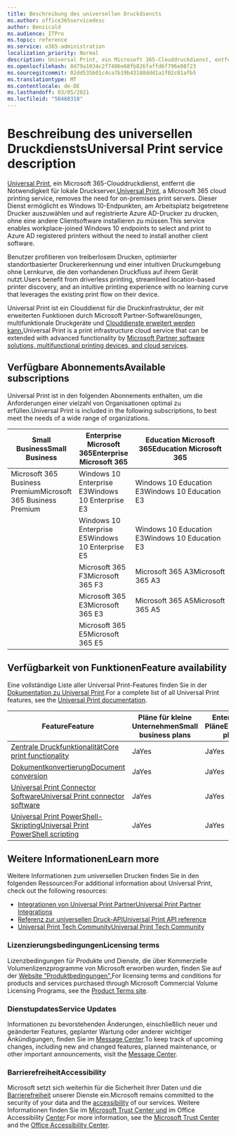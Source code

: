 ```yaml
---
title: Beschreibung des universellen Druckdiensts
ms.author: office365servicedesc
author: Benzicald
ms.audience: ITPro
ms.topic: reference
ms.service: o365-administration
localization_priority: Normal
description: Universal Print, ein Microsoft 365-Clouddruckdienst, entferne die Notwendigkeit für lokale Druckserver.
ms.openlocfilehash: 8d79a1034c2f7406e68fb826faffd6f796e08f23
ms.sourcegitcommit: 02dd535b01c4ca7b19b43188ddd1a1f02c01afb5
ms.translationtype: MT
ms.contentlocale: de-DE
ms.lasthandoff: 03/05/2021
ms.locfileid: "50460318"
---
```

# <a name="universal-print-service-description"></a><span data-ttu-id="b8ced-103">Beschreibung des universellen Druckdiensts</span><span class="sxs-lookup"><span data-stu-id="b8ced-103">Universal Print service description</span></span>

<span data-ttu-id="b8ced-104">[Universal Print](https://www.microsoft.com/microsoft-365/windows/universal-print), ein Microsoft 365-Clouddruckdienst, entfernt die Notwendigkeit für lokale Druckserver.</span><span class="sxs-lookup"><span data-stu-id="b8ced-104">[Universal Print](https://www.microsoft.com/microsoft-365/windows/universal-print), a Microsoft 365 cloud printing service, removes the need for on-premises print servers.</span></span> <span data-ttu-id="b8ced-105">Dieser Dienst ermöglicht es Windows 10-Endpunkten, am Arbeitsplatz beigetretene Drucker auszuwählen und auf registrierte Azure AD-Drucker zu drucken, ohne eine andere Clientsoftware installieren zu müssen.</span><span class="sxs-lookup"><span data-stu-id="b8ced-105">This service enables workplace-joined Windows 10 endpoints to select and print to Azure AD registered printers without the need to install another client software.</span></span>

<span data-ttu-id="b8ced-106">Benutzer profitieren von treiberlosem Drucken, optimierter standortbasierter Druckererkennung und einer intuitiven Druckumgebung ohne Lernkurve, die den vorhandenen Druckfluss auf ihrem Gerät nutzt.</span><span class="sxs-lookup"><span data-stu-id="b8ced-106">Users benefit from driverless printing, streamlined location-based printer discovery, and an intuitive printing experience with no learning curve that leverages the existing print flow on their device.</span></span>

<span data-ttu-id="b8ced-107">Universal Print ist ein Clouddienst für die Druckinfrastruktur, der mit erweiterten Funktionen durch Microsoft Partner-Softwarelösungen, multifunktionale Druckgeräte und [Clouddienste erweitert werden kann.](https://docs.microsoft.com/universal-print/fundamentals/universal-print-partner-integrations)</span><span class="sxs-lookup"><span data-stu-id="b8ced-107">Universal Print is a print infrastructure cloud service that can be extended with advanced functionality by [Microsoft Partner software solutions, multifunctional printing devices, and cloud services](https://docs.microsoft.com/universal-print/fundamentals/universal-print-partner-integrations).</span></span>

## <a name="available-subscriptions"></a><span data-ttu-id="b8ced-108">Verfügbare Abonnements</span><span class="sxs-lookup"><span data-stu-id="b8ced-108">Available subscriptions</span></span>

<span data-ttu-id="b8ced-109">Universal Print ist in den folgenden Abonnements enthalten, um die Anforderungen einer vielzahl von Organisationen optimal zu erfüllen.</span><span class="sxs-lookup"><span data-stu-id="b8ced-109">Universal Print is included in the following subscriptions, to best meet the needs of a wide range of organizations.</span></span>

| <span data-ttu-id="b8ced-110">Small Business</span><span class="sxs-lookup"><span data-stu-id="b8ced-110">Small Business</span></span>                 | <span data-ttu-id="b8ced-111">Enterprise Microsoft 365</span><span class="sxs-lookup"><span data-stu-id="b8ced-111">Enterprise Microsoft 365</span></span>     | <span data-ttu-id="b8ced-112">Education Microsoft 365</span><span class="sxs-lookup"><span data-stu-id="b8ced-112">Education Microsoft 365</span></span> |
|--------------------------------|------------------------------|-------------------------|
| <span data-ttu-id="b8ced-113">Microsoft 365 Business Premium</span><span class="sxs-lookup"><span data-stu-id="b8ced-113">Microsoft 365 Business Premium</span></span> | <span data-ttu-id="b8ced-114">Windows 10 Enterprise E3</span><span class="sxs-lookup"><span data-stu-id="b8ced-114">Windows 10 Enterprise E3</span></span>     | <span data-ttu-id="b8ced-115">Windows 10 Education E3</span><span class="sxs-lookup"><span data-stu-id="b8ced-115">Windows 10 Education E3</span></span> |
|                                | <span data-ttu-id="b8ced-116">Windows 10 Enterprise E5</span><span class="sxs-lookup"><span data-stu-id="b8ced-116">Windows 10 Enterprise E5</span></span>     | <span data-ttu-id="b8ced-117">Windows 10 Education E3</span><span class="sxs-lookup"><span data-stu-id="b8ced-117">Windows 10 Education E3</span></span> |
|                                | <span data-ttu-id="b8ced-118">Microsoft 365 F3</span><span class="sxs-lookup"><span data-stu-id="b8ced-118">Microsoft 365 F3</span></span>             | <span data-ttu-id="b8ced-119">Microsoft 365 A3</span><span class="sxs-lookup"><span data-stu-id="b8ced-119">Microsoft 365 A3</span></span>        |
|                                | <span data-ttu-id="b8ced-120">Microsoft 365 E3</span><span class="sxs-lookup"><span data-stu-id="b8ced-120">Microsoft 365 E3</span></span>             | <span data-ttu-id="b8ced-121">Microsoft 365 A5</span><span class="sxs-lookup"><span data-stu-id="b8ced-121">Microsoft 365 A5</span></span>        |
|                                | <span data-ttu-id="b8ced-122">Microsoft 365 E5</span><span class="sxs-lookup"><span data-stu-id="b8ced-122">Microsoft 365 E5</span></span>             |                         |

## <a name="feature-availability"></a><span data-ttu-id="b8ced-123">Verfügbarkeit von Funktionen</span><span class="sxs-lookup"><span data-stu-id="b8ced-123">Feature availability</span></span>

<span data-ttu-id="b8ced-124">Eine vollständige Liste aller Universal Print-Features finden Sie in der [Dokumentation zu Universal Print](https://docs.microsoft.com/universal-print/).</span><span class="sxs-lookup"><span data-stu-id="b8ced-124">For a complete list of all Universal Print features, see the [Universal Print documentation](https://docs.microsoft.com/universal-print/).</span></span>

| <span data-ttu-id="b8ced-125">Feature</span><span class="sxs-lookup"><span data-stu-id="b8ced-125">Feature</span></span>                                  | <span data-ttu-id="b8ced-126">Pläne für kleine Unternehmen</span><span class="sxs-lookup"><span data-stu-id="b8ced-126">Small business plans</span></span> | <span data-ttu-id="b8ced-127">Enterprise-Pläne</span><span class="sxs-lookup"><span data-stu-id="b8ced-127">Enterprise plans</span></span> | <span data-ttu-id="b8ced-128">Bildungspläne</span><span class="sxs-lookup"><span data-stu-id="b8ced-128">Education plans</span></span> |
|------------------------------------------|----------------------|------------------|-----------------|
| [<span data-ttu-id="b8ced-129">Zentrale Druckfunktionalität</span><span class="sxs-lookup"><span data-stu-id="b8ced-129">Core print functionality</span></span>](https://docs.microsoft.com/universal-print/)             | <span data-ttu-id="b8ced-130">Ja</span><span class="sxs-lookup"><span data-stu-id="b8ced-130">Yes</span></span>                  | <span data-ttu-id="b8ced-131">Ja</span><span class="sxs-lookup"><span data-stu-id="b8ced-131">Yes</span></span>              | <span data-ttu-id="b8ced-132">Ja</span><span class="sxs-lookup"><span data-stu-id="b8ced-132">Yes</span></span>             |
| [<span data-ttu-id="b8ced-133">Dokumentkonvertierung</span><span class="sxs-lookup"><span data-stu-id="b8ced-133">Document conversion</span></span>](https://docs.microsoft.com/universal-print/fundamentals/universal-print-document-conversion)                  | <span data-ttu-id="b8ced-134">Ja</span><span class="sxs-lookup"><span data-stu-id="b8ced-134">Yes</span></span>                  | <span data-ttu-id="b8ced-135">Ja</span><span class="sxs-lookup"><span data-stu-id="b8ced-135">Yes</span></span>              | <span data-ttu-id="b8ced-136">Ja</span><span class="sxs-lookup"><span data-stu-id="b8ced-136">Yes</span></span>             |
| [<span data-ttu-id="b8ced-137">Universal Print Connector Software</span><span class="sxs-lookup"><span data-stu-id="b8ced-137">Universal Print connector software</span></span>](https://docs.microsoft.com/universal-print/fundamentals/universal-print-connector-overview)   | <span data-ttu-id="b8ced-138">Ja</span><span class="sxs-lookup"><span data-stu-id="b8ced-138">Yes</span></span>                  | <span data-ttu-id="b8ced-139">Ja</span><span class="sxs-lookup"><span data-stu-id="b8ced-139">Yes</span></span>              | <span data-ttu-id="b8ced-140">Ja</span><span class="sxs-lookup"><span data-stu-id="b8ced-140">Yes</span></span>             |
| [<span data-ttu-id="b8ced-141">Universal Print PowerShell-Skripting</span><span class="sxs-lookup"><span data-stu-id="b8ced-141">Universal Print PowerShell scripting</span></span>](https://docs.microsoft.com/universal-print/fundamentals/universal-print-powershell) | <span data-ttu-id="b8ced-142">Ja</span><span class="sxs-lookup"><span data-stu-id="b8ced-142">Yes</span></span>                  | <span data-ttu-id="b8ced-143">Ja</span><span class="sxs-lookup"><span data-stu-id="b8ced-143">Yes</span></span>              | <span data-ttu-id="b8ced-144">Ja</span><span class="sxs-lookup"><span data-stu-id="b8ced-144">Yes</span></span>             |

## <a name="learn-more"></a><span data-ttu-id="b8ced-145">Weitere Informationen</span><span class="sxs-lookup"><span data-stu-id="b8ced-145">Learn more</span></span>

<span data-ttu-id="b8ced-146">Weitere Informationen zum universellen Drucken finden Sie in den folgenden Ressourcen:</span><span class="sxs-lookup"><span data-stu-id="b8ced-146">For additional information about Universal Print, check out the following resources:</span></span>

- [<span data-ttu-id="b8ced-147">Integrationen von Universal Print Partner</span><span class="sxs-lookup"><span data-stu-id="b8ced-147">Universal Print Partner Integrations</span></span>](https://docs.microsoft.com/universal-print/fundamentals/universal-print-partner-integrations)
- [<span data-ttu-id="b8ced-148">Referenz zur universellen Druck-API</span><span class="sxs-lookup"><span data-stu-id="b8ced-148">Universal Print API reference</span></span>](https://docs.microsoft.com/graph/universal-print-concept-overview)
- [<span data-ttu-id="b8ced-149">Universal Print Tech Community</span><span class="sxs-lookup"><span data-stu-id="b8ced-149">Universal Print Tech Community</span></span>](https://techcommunity.microsoft.com/t5/universal-print/ct-p/UniversalPrint)

### <a name="licensing-terms"></a><span data-ttu-id="b8ced-150">Lizenzierungsbedingungen</span><span class="sxs-lookup"><span data-stu-id="b8ced-150">Licensing terms</span></span>

<span data-ttu-id="b8ced-151">Lizenzbedingungen für Produkte und Dienste, die über Kommerzielle Volumenlizenzprogramme von Microsoft erworben wurden, finden Sie auf der [Website "Produktbedingungen".](https://www.microsoft.com/licensing/terms/)</span><span class="sxs-lookup"><span data-stu-id="b8ced-151">For licensing terms and conditions for products and services purchased through Microsoft Commercial Volume Licensing Programs, see the [Product Terms site](https://www.microsoft.com/licensing/terms/).</span></span> 

### <a name="service-updates"></a><span data-ttu-id="b8ced-152">Dienstupdates</span><span class="sxs-lookup"><span data-stu-id="b8ced-152">Service Updates</span></span>

<span data-ttu-id="b8ced-153">Informationen zu bevorstehenden Änderungen, einschließlich neuer und geänderter Features, geplanter Wartung oder anderer wichtiger Ankündigungen, finden Sie im [Message Center](https://docs.microsoft.com/microsoft-365/admin/manage/message-center).</span><span class="sxs-lookup"><span data-stu-id="b8ced-153">To keep track of upcoming changes, including new and changed features, planned maintenance, or other important announcements, visit the [Message Center](https://docs.microsoft.com/microsoft-365/admin/manage/message-center).</span></span>

### <a name="accessibility"></a><span data-ttu-id="b8ced-154">Barrierefreiheit</span><span class="sxs-lookup"><span data-stu-id="b8ced-154">Accessibility</span></span>

<span data-ttu-id="b8ced-155">Microsoft setzt sich weiterhin für die Sicherheit Ihrer Daten und die [Barrierefreiheit](https://www.microsoft.com/trust-center/compliance/accessibility) unserer Dienste ein.</span><span class="sxs-lookup"><span data-stu-id="b8ced-155">Microsoft remains committed to the security of your data and the [accessibility](https://www.microsoft.com/trust-center/compliance/accessibility) of our services.</span></span> <span data-ttu-id="b8ced-156">Weitere Informationen finden Sie im [Microsoft Trust Center und](https://www.microsoft.com/trust-center) im Office Accessibility [Center](https://support.microsoft.com/topic/office-accessibility-center-resources-for-people-with-disabilities-ecab0fcf-d143-4fe8-a2ff-6cd596bddc6d).</span><span class="sxs-lookup"><span data-stu-id="b8ced-156">For more information, see the [Microsoft Trust Center](https://www.microsoft.com/trust-center) and the [Office Accessibility Center](https://support.microsoft.com/topic/office-accessibility-center-resources-for-people-with-disabilities-ecab0fcf-d143-4fe8-a2ff-6cd596bddc6d).</span></span>